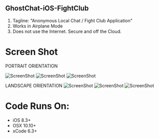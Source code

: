 ## GhostChat-iOS-FightClub
1. Tagline: "Anonymous Local Chat / Fight Club Application" 
2. Works in Airplane Mode
3. Does not use the Internet. Secure and off the Cloud.  

# Screen Shot
PORTRAIT ORIENTATION

![ScreenShot](https://github.com/janemcdonough/GhostChat-iOS/blob/master/screen-portrait1.png) 
![ScreenShot](https://github.com/janemcdonough/GhostChat-iOS/blob/master/screen-portrait2.png) 
![ScreenShot](https://github.com/janemcdonough/GhostChat-iOS/blob/master/screen-portrait3.png) 


LANDSCAPE ORIENTATION
![ScreenShot](https://github.com/janemcdonough/GhostChat-iOS/blob/master/screen-landscape1.png) 
![ScreenShot](https://github.com/janemcdonough/GhostChat-iOS/blob/master/screen-landscape2.png) 
![ScreenShot](https://github.com/janemcdonough/GhostChat-iOS/blob/master/screen-landscape3.png) 


# Code Runs On:
+ iOS 8.3+
+ OSX 10.10+
+ xCode 6.3+  
 
